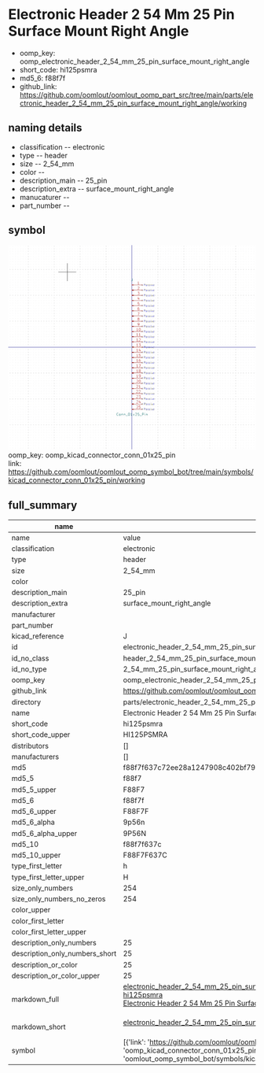 # Electronic Header 2 54 Mm 25 Pin Surface Mount Right Angle

  
* oomp_key: oomp_electronic_header_2_54_mm_25_pin_surface_mount_right_angle 
* short_code: hi125psmra
* md5_6: f88f7f  
* github_link: https://github.com/oomlout/oomlout_oomp_part_src/tree/main/parts/electronic_header_2_54_mm_25_pin_surface_mount_right_angle/working  
## naming details
* classification -- electronic
* type -- header
* size -- 2_54_mm
* color -- 
* description_main -- 25_pin
* description_extra -- surface_mount_right_angle
* manucaturer -- 
* part_number -- 



## symbol

![](symbol/0/working/working_600.png)  
oomp_key: oomp_kicad_connector_conn_01x25_pin  
link: https://github.com/oomlout/oomlout_oomp_symbol_bot/tree/main/symbols/kicad_connector_conn_01x25_pin/working  


## full_summary
| name | value | 
| --- | --- | 
| name | value | 
| classification | electronic | 
| type | header | 
| size | 2_54_mm | 
| color |  | 
| description_main | 25_pin | 
| description_extra | surface_mount_right_angle | 
| manufacturer |  | 
| part_number |  | 
| kicad_reference | J | 
| id | electronic_header_2_54_mm_25_pin_surface_mount_right_angle | 
| id_no_class | header_2_54_mm_25_pin_surface_mount_right_angle | 
| id_no_type | 2_54_mm_25_pin_surface_mount_right_angle | 
| oomp_key | oomp_electronic_header_2_54_mm_25_pin_surface_mount_right_angle | 
| github_link | https://github.com/oomlout/oomlout_oomp_part_src/tree/main/parts/electronic_header_2_54_mm_25_pin_surface_mount_right_angle/working | 
| directory | parts/electronic_header_2_54_mm_25_pin_surface_mount_right_angle | 
| name | Electronic Header 2 54 Mm 25 Pin Surface Mount Right Angle | 
| short_code | hi125psmra | 
| short_code_upper | HI125PSMRA | 
| distributors | [] | 
| manufacturers | [] | 
| md5 | f88f7f637c72ee28a1247908c402bf79 | 
| md5_5 | f88f7 | 
| md5_5_upper | F88F7 | 
| md5_6 | f88f7f | 
| md5_6_upper | F88F7F | 
| md5_6_alpha | 9p56n | 
| md5_6_alpha_upper | 9P56N | 
| md5_10 | f88f7f637c | 
| md5_10_upper | F88F7F637C | 
| type_first_letter | h | 
| type_first_letter_upper | H | 
| size_only_numbers | 254 | 
| size_only_numbers_no_zeros | 254 | 
| color_upper |  | 
| color_first_letter |  | 
| color_first_letter_upper |  | 
| description_only_numbers | 25 | 
| description_only_numbers_short | 25 | 
| description_or_color | 25 | 
| description_or_color_upper | 25 | 
| markdown_full | [electronic_header_2_54_mm_25_pin_surface_mount_right_angle](https://github.com/oomlout/oomlout_oomp_part_src/tree/main/parts/electronic_header_2_54_mm_25_pin_surface_mount_right_angle/working)<br>[hi125psmra](https://github.com/oomlout/oomlout_oomp_part_src/tree/main/parts/electronic_header_2_54_mm_25_pin_surface_mount_right_angle/working)<br>[Electronic Header 2 54 Mm 25 Pin Surface Mount Right Angle](https://github.com/oomlout/oomlout_oomp_part_src/tree/main/parts/electronic_header_2_54_mm_25_pin_surface_mount_right_angle/working)<br><br> | 
| markdown_short | [electronic_header_2_54_mm_25_pin_surface_mount_right_angle](https://github.com/oomlout/oomlout_oomp_part_src/tree/main/parts/electronic_header_2_54_mm_25_pin_surface_mount_right_angle/working)<br><br> | 
| symbol | [{'link': 'https://github.com/oomlout/oomlout_oomp_symbol_bot/tree/main/symbols/kicad_connector_conn_01x25_pin', 'oomp_key': 'oomp_kicad_connector_conn_01x25_pin', 'directory': 'oomlout_oomp_symbol_bot/symbols/kicad_connector_conn_01x25_pin//working/working.kicad_sym'}] | 
